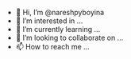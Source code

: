 - 👋 Hi, I’m @nareshpyboyina
- 👀 I’m interested in ...
- 🌱 I’m currently learning ...
- 💞️ I’m looking to collaborate on ...
- 📫 How to reach me ...

<!---
nareshpyboyina/nareshpyboyina is a ✨ special ✨ repository because its `README.md` (this file) appears on your GitHub profile.
You can click the Preview link to take a look at your changes.
--->
